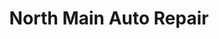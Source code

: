 ---
title: "North Main Auto Repair"
url: /blacksburg/north-main-auto-repair/
shop: Autowerkstatt
---